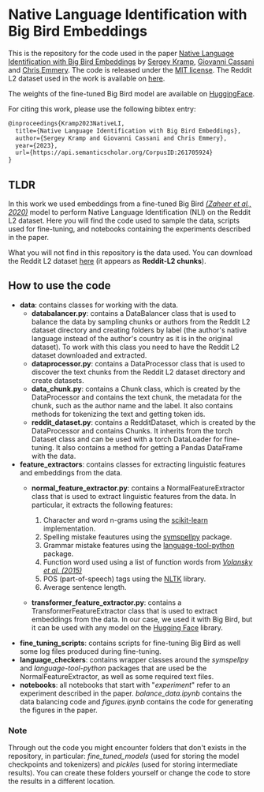 # Native Language Identification with Big Bird Embeddings

This is the repository for the code used in the paper [Native Language Identification with Big Bird Embeddings](https://arxiv.org/abs/2104.05247) by [Sergey Kramp](https://www.linkedin.com/in/sergey-kramp-1376bb156/), [Giovanni Cassani](https://research.tilburguniversity.edu/en/persons/giovanni-cassani) and [Chris Emmery](https://research.tilburguniversity.edu/en/persons/chris-emmery). The code is released under the [MIT license](https://opensource.org/licenses/MIT). The Reddit L2 dataset used in the work is available on [here](http://cl.haifa.ac.il/projects/L2/).

The weights of the fine-tuned Big Bird model are available on [HuggingFace](https://huggingface.co/Skramp/bigbird_reddit_l2).

For citing this work, please use the following bibtex entry:

```latex
@inproceedings{Kramp2023NativeLI,
  title={Native Language Identification with Big Bird Embeddings},
  author={Sergey Kramp and Giovanni Cassani and Chris Emmery},
  year={2023},
  url={https://api.semanticscholar.org/CorpusID:261705924}
}
```

## TLDR
In this work we used embeddings from a fine-tuned Big Bird [_(Zaheer et al., 2020)_](https://arxiv.org/abs/2007.14062) model to perform Native Language Identification (NLI) on the Reddit L2 dataset.
Here you will find the code used to sample the data, scripts used for fine-tuning, and notebooks containing the experiments described in the paper. 

What you will not find in this repository is the data used. You can download the Reddit L2 dataset [here](http://cl.haifa.ac.il/projects/L2/) (it appears as __Reddit-L2 chunks__).

## How to use the code
- **data**: contains classes for working with the data.
  - **databalancer.py**: contains a DataBalancer class that is used to balance the data by sampling chunks or authors from the Reddit L2 dataset directory and creating folders by label (the author's native language instead of the author's country as it is in the original dataset). To work with this class you need to have the Reddit L2 dataset downloaded and extracted.
  - **dataprocessor.py**: contains a DataProcessor class that is used to discover the text chunks from the Reddit L2 dataset directory and create datasets.
  - **data_chunk.py**: contains a Chunk class, which is created by the DataProcessor and contains the text chunk, the metadata for the chunk, such as the author name and the label. It also contains methods for tokenizing the text and getting token ids.
  - **reddit_dataset.py**: contains a RedditDataset, which is created by the DataProcessor and contains Chunks. It inherits from the torch Dataset class and can be used with a torch DataLoader for fine-tuning. It also contains a method for getting a Pandas DataFrame with the data.
- **feature_extractors**: contains classes for extracting linguistic features and embeddings from the data.
  - **normal_feature_extractor.py**: contains a NormalFeatureExtractor class that is used to extract linguistic features from the data. In particular, it extracts the following features: 
   
    1. Character and word n-grams using the [scikit-learn](https://scikit-learn.org/stable/modules/generated/sklearn.feature_extraction.text.CountVectorizer.html) implementation.
    2. Spelling mistake feautures using the [symspellpy](https://pypi.org/project/symspellpy/) package.
    3. Grammar mistake features using the [language-tool-python](https://pypi.org/project/language-tool-python/) package.
    4. Function word used using a list of function words from [*Volansky et al. (2015)*](https://www.semanticscholar.org/paper/On-the-features-of-translationese-Volansky-Ordan/766ea82ccfe78dcfcf813fd2f594d03ab06a75a6)
    5. POS (part-of-speech) tags using the [NLTK](https://www.nltk.org/) library.
    6. Average sentence length.
  - **transformer_feature_extractor.py**: contains a TransformerFeatureExtractor class that is used to extract embeddings from the data. In our case, we used it with Big Bird, but it can be used with any model on the [Hugging Face](https://huggingface.co/) library.   
- **fine_tuning_scripts**: contains scripts for fine-tuning Big Bird as well some log files produced during fine-tuning.
- **language_checkers**: contains wrapper classes around the *symspellpy* and *language-tool-python* packages that are used be the NormalFeatureExtractor, as well as some required text files.
- **notebooks**: all notebooks that start with "*experiment*" refer to an experiment described in the paper. *balance_data.ipynb* contains the data balancing code and *figures.ipynb* contains the code for generating the figures in the paper.

### Note
Through out the code you might encounter folders that don't exists in the repository, in particular: *fine_tuned_models* (used for storing the model checkpoints and tokenizers) and *pickles* (used for storing intermediate results). You can create these folders yourself or change the code to store the results in a different location.
